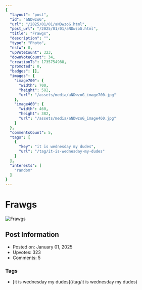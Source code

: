 ```yaml
---
{
  "layout": "post",
  "id": "aNDwzoG",
  "url": "/2025/01/01/aNDwzoG.html",
  "post_url": "/2025/01/01/aNDwzoG.html",
  "title": "Frawgs",
  "description": "",
  "type": "Photo",
  "nsfw": 0,
  "upVoteCount": 323,
  "downVoteCount": 34,
  "creationTs": 1735754988,
  "promoted": 0,
  "badges": [],
  "images": {
    "image700": {
      "width": 700,
      "height": 582,
      "url": "/assets/media/aNDwzoG_image700.jpg"
    },
    "image460": {
      "width": 460,
      "height": 382,
      "url": "/assets/media/aNDwzoG_image460.jpg"
    }
  },
  "commentsCount": 5,
  "tags": [
    {
      "key": "it is wednesday my dudes",
      "url": "/tag/it-is-wednesday-my-dudes"
    }
  ],
  "interests": [
    "random"
  ]
}
---
```


# Frawgs

![Frawgs](/assets/media/aNDwzoG_image700.jpg)

## Post Information

- Posted on: January 01, 2025
- Upvotes: 323
- Comments: 5

### Tags

- [it is wednesday my dudes](/tag/it is wednesday my dudes)
